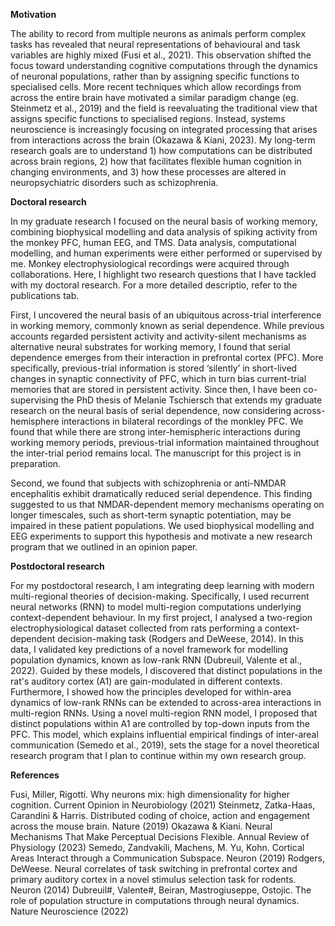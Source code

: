 **Motivation**

The ability to record from multiple neurons as animals perform complex tasks has revealed that neural representations of behavioural and task variables are highly mixed (Fusi et al., 2021). This observation shifted the focus toward understanding cognitive computations through the dynamics of neuronal populations, rather than by assigning specific functions to specialised cells. More recent techniques which allow recordings from across the entire brain have motivated a similar paradigm change (eg. Steinmetz et al., 2019) and the field is reevaluating the traditional view that assigns specific functions to specialised regions. Instead, systems neuroscience is increasingly focusing on integrated processing that arises from interactions across the brain (Okazawa & Kiani, 2023). My long-term research goals are to understand 1) how computations can be distributed across brain regions, 2) how that facilitates flexible human cognition in changing environments, and 3) how these processes are altered in neuropsychiatric disorders such as schizophrenia.

**Doctoral research**

In my graduate research I focused on the neural basis of working memory, combining biophysical modelling and data analysis of spiking activity from the monkey PFC, human EEG, and TMS. Data analysis, computational modelling, and human experiments were either performed or supervised by me. Monkey electrophysiological recordings were acquired through collaborations. Here, I highlight two research questions that I have tackled with my doctoral research. For a more detailed descriptio, refer to the publications tab.

First, I uncovered the neural basis of an ubiquitous across-trial interference in working memory, commonly known as serial dependence. While previous accounts regarded persistent activity and activity-silent mechanisms as alternative neural substrates for working memory, I found that serial dependence emerges from their interaction in prefrontal cortex (PFC). More specifically, previous-trial information is stored ‘silently’ in short-lived changes in synaptic connectivity of PFC, which in turn bias current-trial memories that are stored in persistent activity. Since then, I have been co-supervising the PhD thesis of Melanie Tschiersch that extends my graduate research on the neural basis of serial dependence, now considering across-hemisphere interactions in bilateral recordings of the monkley PFC. We found that while there are strong inter-hemispheric interactions during working memory periods, previous-trial information maintained throughout the inter-trial period remains local. The manuscript for this project is in preparation.

Second, we found that subjects with schizophrenia or anti-NMDAR encephalitis exhibit dramatically reduced serial dependence. This finding suggested to us that NMDAR-dependent memory mechanisms operating on longer timescales, such as short-term synaptic potentiation, may be impaired in these patient populations. We used biophysical modelling and EEG experiments to support this hypothesis and motivate a new research program that we outlined in an opinion paper. 

**Postdoctoral research**

For my postdoctoral research, I am integrating deep learning with modern multi-regional theories of decision-making. Specifically, I used recurrent neural networks (RNN) to model multi-region computations underlying context-dependent behaviour. In my first project, I analysed a two-region electrophysiological dataset collected from rats performing a context-dependent decision-making task (Rodgers and DeWeese, 2014). In this data, I validated key predictions of a novel framework for modelling population dynamics, known as low-rank RNN (Dubreuil, Valente et al., 2022). Guided by these models, I discovered that distinct populations in the rat's auditory cortex (A1) are gain-modulated in different contexts. Furthermore, I showed how the principles developed for within-area dynamics of low-rank RNNs can be extended to across-area interactions in multi-region RNNs. Using a novel multi-region RNN model, I proposed that distinct populations within A1 are controlled by top-down inputs from the PFC. This model, which explains influential empirical findings of inter-areal communication (Semedo et al., 2019), sets the stage for a novel theoretical research program that I plan to continue within my own research group. 

**References**

Fusi, Miller, Rigotti. Why neurons mix: high dimensionality for higher cognition. Current Opinion in Neurobiology (2021)
Steinmetz, Zatka-Haas, Carandini & Harris. Distributed coding of choice, action and engagement across the mouse brain. Nature (2019)
Okazawa & Kiani. Neural Mechanisms That Make Perceptual Decisions Flexible. Annual Review of Physiology (2023)
Semedo, Zandvakili, Machens, M. Yu, Kohn. Cortical Areas Interact through a Communication Subspace. Neuron (2019)
Rodgers, DeWeese. Neural correlates of task switching in prefrontal cortex and primary auditory cortex in a novel stimulus selection task for rodents. Neuron (2014)
Dubreuil#, Valente#, Beiran, Mastrogiuseppe, Ostojic. The role of population structure in computations through neural dynamics. Nature Neuroscience (2022)
